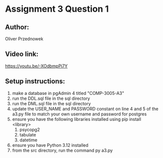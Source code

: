 # Assignment 3 Question 1
## Author:
Oliver Przednowek
## Video link:
https://youtu.be/-XOdbmpPi7Y


## Setup instructions:
1. make a database in pgAdmin 4 titled "COMP-3005-A3"
1. run the DDL.sql file in the sql directory
1. run the DML.sql file in the sql directory
1. update the USER_NAME and PASSWORD constant on line 4 and 5 of the a3.py file to match your own username and password for postgres
1. ensure you have the following libraries installed using pip install \<library\>
    1. psycopg2
    1. tabulate
    1. datetime
1. ensure you have Python 3.12 installed
1. from the src directory, run the command py a3.py

